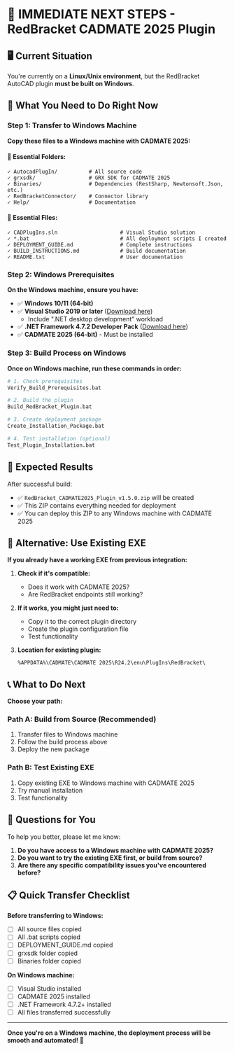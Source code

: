# 🚨 IMMEDIATE NEXT STEPS - RedBracket CADMATE 2025 Plugin

## 🖥️ **Current Situation**

You're currently on a **Linux/Unix environment**, but the RedBracket AutoCAD plugin **must be built on Windows**.

## 🔄 **What You Need to Do Right Now**

### **Step 1: Transfer to Windows Machine**

**Copy these files to a Windows machine with CADMATE 2025:**

#### 📁 **Essential Folders:**

```
✓ AutocadPlugIn/          # All source code
✓ grxsdk/                 # GRX SDK for CADMATE 2025
✓ Binaries/               # Dependencies (RestSharp, Newtonsoft.Json, etc.)
✓ RedBracketConnector/    # Connector library
✓ Help/                   # Documentation
```

#### 📄 **Essential Files:**

```
✓ CADPlugIns.sln                    # Visual Studio solution
✓ *.bat                             # All deployment scripts I created
✓ DEPLOYMENT_GUIDE.md               # Complete instructions
✓ BUILD_INSTRUCTIONS.md             # Build documentation
✓ README.txt                        # User documentation
```

### **Step 2: Windows Prerequisites**

**On the Windows machine, ensure you have:**

- ✅ **Windows 10/11 (64-bit)**
- ✅ **Visual Studio 2019 or later** ([Download here](https://visualstudio.microsoft.com/downloads/))
  - Include ".NET desktop development" workload
- ✅ **.NET Framework 4.7.2 Developer Pack** ([Download here](https://dotnet.microsoft.com/download/dotnet-framework/net472))
- ✅ **CADMATE 2025 (64-bit)** - Must be installed

### **Step 3: Build Process on Windows**

**Once on Windows machine, run these commands in order:**

```bash
# 1. Check prerequisites
Verify_Build_Prerequisites.bat

# 2. Build the plugin
Build_RedBracket_Plugin.bat

# 3. Create deployment package
Create_Installation_Package.bat

# 4. Test installation (optional)
Test_Plugin_Installation.bat
```

## 🎯 **Expected Results**

After successful build:

- ✅ `RedBracket_CADMATE2025_Plugin_v1.5.0.zip` will be created
- ✅ This ZIP contains everything needed for deployment
- ✅ You can deploy this ZIP to any Windows machine with CADMATE 2025

## 🚨 **Alternative: Use Existing EXE**

**If you already have a working EXE from previous integration:**

1. **Check if it's compatible:**

   - Does it work with CADMATE 2025?
   - Are RedBracket endpoints still working?

2. **If it works, you might just need to:**

   - Copy it to the correct plugin directory
   - Create the plugin configuration file
   - Test functionality

3. **Location for existing plugin:**
   ```
   %APPDATA%\CADMATE\CADMATE 2025\R24.2\enu\PlugIns\RedBracket\
   ```

## 📞 **What to Do Next**

**Choose your path:**

### **Path A: Build from Source (Recommended)**

1. Transfer files to Windows machine
2. Follow the build process above
3. Deploy the new package

### **Path B: Test Existing EXE**

1. Copy existing EXE to Windows machine with CADMATE 2025
2. Try manual installation
3. Test functionality

## 🤔 **Questions for You**

To help you better, please let me know:

1. **Do you have access to a Windows machine with CADMATE 2025?**
2. **Do you want to try the existing EXE first, or build from source?**
3. **Are there any specific compatibility issues you've encountered before?**

## 📋 **Quick Transfer Checklist**

**Before transferring to Windows:**

- [ ] All source files copied
- [ ] All .bat scripts copied
- [ ] DEPLOYMENT_GUIDE.md copied
- [ ] grxsdk folder copied
- [ ] Binaries folder copied

**On Windows machine:**

- [ ] Visual Studio installed
- [ ] CADMATE 2025 installed
- [ ] .NET Framework 4.7.2+ installed
- [ ] All files transferred successfully

---

**Once you're on a Windows machine, the deployment process will be smooth and automated! 🚀**
